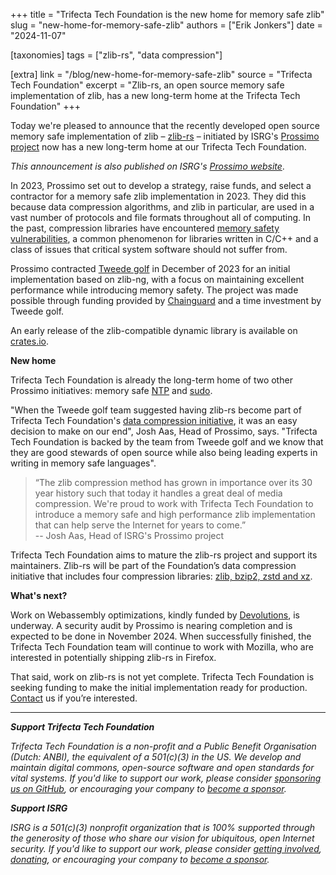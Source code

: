 +++
title = "Trifecta Tech Foundation is the new home for memory safe zlib"
slug = "new-home-for-memory-safe-zlib"
authors = ["Erik Jonkers"]
date = "2024-11-07"

[taxonomies]
tags = ["zlib-rs", "data compression"] 

[extra]
link = "/blog/new-home-for-memory-safe-zlib"
source = "Trifecta Tech Foundation"
excerpt = "Zlib-rs, an open source memory safe implementation of zlib, has a new long-term home at the Trifecta Tech Foundation"
+++

Today we're pleased to announce that the recently developed open source memory safe implementation of zlib – [zlib-rs](https://github.com/trifectatechfoundation/zlib-rs) – initiated by ISRG's [Prossimo project](https://www.memorysafety.org) now has a new long-term home at our Trifecta Tech Foundation.

*This announcement is also published on ISRG's [Prossimo website](https://www.memorysafety.org/zlib-to-trifecta-tech)*.

In 2023, Prossimo set out to develop a strategy, raise funds, and select a contractor for a memory safe zlib implementation in 2023. They did this because data compression algorithms, and zlib in particular, are used in a vast number of protocols and file formats throughout all of computing. In the past, compression libraries have encountered [memory safety vulnerabilities](https://www.memorysafety.org/docs/memory-safety/), a common phenomenon for libraries written in C/C++ and a class of issues that critical system software should not suffer from.

Prossimo contracted [Tweede golf](https://tweedegolf.nl/) in December of 2023 for an initial implementation based on zlib-ng, with a focus on maintaining excellent performance while introducing memory safety. The project was made possible through funding provided by [Chainguard](https://www.chainguard.dev/) and a time investment by Tweede golf. 

An early release of the zlib-compatible dynamic library is available on [crates.io](https://crates.io/crates/libz-rs-sys).

**New home**

Trifecta Tech Foundation is already the long-term home of two other Prossimo initiatives: memory safe [NTP](https://github.com/pendulum-project/ntpd-rs) and [sudo](https://github.com/trifectatechfoundation/sudo-rs).

"When the Tweede golf team suggested having zlib-rs become part of Trifecta Tech Foundation's [data compression initiative](https://trifectatech.org/initiatives/data-compression/), it was an easy decision to make on our end", Josh Aas, Head of Prossimo, says. "Trifecta Tech Foundation is backed by the team from Tweede golf and we know that they are good stewards of open source while also being leading experts in writing in memory safe languages".

> “The zlib compression method has grown in importance over its 30 year history such that today it handles a great deal of media compression. We're proud to work with Trifecta Tech Foundation to introduce a memory safe and high performance zlib implementation that can help serve the Internet for years to come.”  
-- Josh Aas, Head of ISRG's Prossimo project

Trifecta Tech Foundation aims to mature the zlib-rs project and support its maintainers. Zlib-rs will be part of the Foundation’s data compression initiative that includes four compression libraries: [zlib, bzip2, zstd and xz](https://trifectatech.org/initiatives/data-compression/).

**What's next?**

Work on Webassembly optimizations, kindly funded by [Devolutions](https://devolutions.net/), is underway. A security audit by Prossimo is nearing completion and is expected to be done in November 2024\. When successfully finished, the Trifecta Tech Foundation team will continue to work with Mozilla, who are interested in potentially shipping zlib-rs in Firefox.

That said, work on zlib-rs is not yet complete. Trifecta Tech Foundation is seeking funding to make the initial implementation ready for production. [Contact](mailto:donate@trifectatech.org) us if you’re interested.

---

***Support Trifecta Tech Foundation***

*Trifecta Tech Foundation is a non-profit and a Public Benefit Organisation (Dutch: ANBI), the equivalent of a 501(c)(3) in the US. We develop and maintain digital commons, open-source software and open standards for vital systems. If you'd like to support our work, please consider [sponsoring us on GitHub](https://github.com/sponsors/trifectatechfoundation), or encouraging your company to [become a sponsor](/support/).*

***Support ISRG***

*ISRG is a 501(c)(3) nonprofit organization that is 100% supported through the generosity of those who share our vision for ubiquitous, open Internet security. If you'd like to support our work, please consider [getting involved](https://www.abetterinternet.org/getinvolved/), [donating](https://www.abetterinternet.org/donate/), or encouraging your company to [become a sponsor](https://www.abetterinternet.org/sponsor/).*

